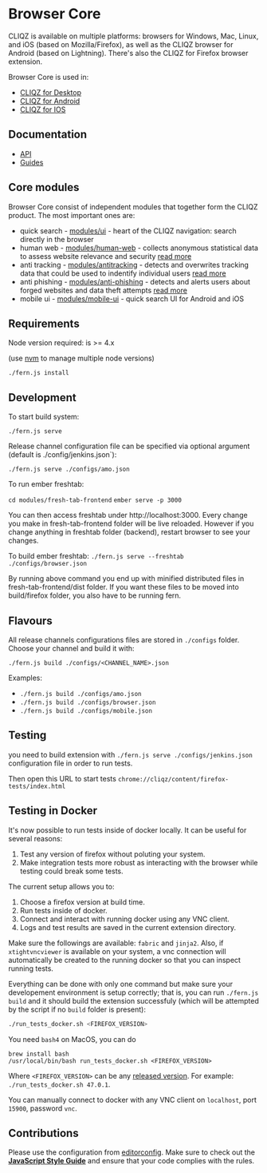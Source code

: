 # Browser Core

CLIQZ is available on multiple platforms: browsers for Windows, Mac, Linux, and iOS (based on Mozilla/Firefox), as well as the CLIQZ browser for Android (based on Lightning). There's also the CLIQZ for Firefox browser extension.

Browser Core is used in:

* [CLIQZ for Desktop](https://github.com/cliqz-oss/browser-f)
* [CLIQZ for Android](https://github.com/cliqz-oss/browser-android)
* [CLIQZ for IOS](https://github.com/cliqz-oss/browser-ios)

## Documentation

* [API](http://docs.clyqz.com/browser-core/api/)
* [Guides](http://docs.clyqz.com/browser-core/guides/)

## Core modules

Browser Core consist of independent modules that together form the CLIQZ product. The most important ones are:

* quick search - [modules/ui](modules/ui/sources) - heart of the CLIQZ navigation: search directly in the browser
* human web - [modules/human-web](modules/human-web/) - collects anonymous statistical data to assess website relevance and security [read more](https://cliqz.com/en/whycliqz/human-web)
* anti tracking - [modules/antitracking](modules/antitracking) - detects and overwrites tracking data that could be used to indentify individual users [read more](https://cliqz.com/en/whycliqz/anti-tracking)
* anti phishing -  [modules/anti-phishing](modules/anti-phishing) - detects and alerts users about forged websites and data theft attempts [read more](https://cliqz.com/en/whycliqz/anti-phishing)
* mobile ui - [modules/mobile-ui](modules/mobile-ui) - quick search UI for Android and iOS

## Requirements

Node version required: is >= 4.x

(use  [nvm](https://github.com/creationix/nvm) to manage multiple node versions)

`./fern.js install`

## Development

To start build system:

`./fern.js serve`

Release channel configuration file can be specified via optional argument (default is ./config/jenkins.json`):

`./fern.js serve ./configs/amo.json`

To run ember freshtab:

`cd modules/fresh-tab-frontend`
`ember serve -p 3000`

You can then access freshtab under http://localhost:3000. Every change you make in fresh-tab-frontend folder will be live reloaded. However if you change anything in freshtab folder (backend), restart browser to see your changes.

To build ember freshtab:
`./fern.js serve --freshtab ./configs/browser.json`

By running above command you end up with minified distributed files in fresh-tab-frontend/dist folder. If you want these files to be moved into build/firefox folder, you also have to be running fern.

## Flavours

All release channels configurations files are stored in `./configs` folder. Choose your channel and build it with:

`./fern.js build ./configs/<CHANNEL_NAME>.json`

Examples:
* `./fern.js build ./configs/amo.json`
* `./fern.js build ./configs/browser.json`
* `./fern.js build ./configs/mobile.json`

## Testing

you need to build extension with `./fern.js serve ./configs/jenkins.json` configuration file in order to run tests.

Then open this URL to start tests `chrome://cliqz/content/firefox-tests/index.html`

## Testing in Docker

It's now possible to run tests inside of docker locally. It can be useful for several reasons:

1. Test any version of firefox without poluting your system.
2. Make integration tests more robust as interacting with the browser while testing could break some tests.

The current setup allows you to:

1. Choose a firefox version at build time.
2. Run tests inside of docker.
3. Connect and interact with running docker using any VNC client.
4. Logs and test results are saved in the current extension directory.

Make sure the followings are available: `fabric` and `jinja2`.
Also, if `xtightvncviewer` is available on your system, a vnc connection will
automatically be created to the running docker so that you can inspect running tests.

Everything can be done with only one command but make sure your developement
environment is setup correctly; that is, you can run `./fern.js build` and it
should build the extension successfuly (which will be attempted by the script
if no `build` folder is present):

```sh
./run_tests_docker.sh <FIREFOX_VERSION>
```

You need `bash4` on MacOS, you can do
```
brew install bash
/usr/local/bin/bash run_tests_docker.sh <FIREFOX_VERSION>
```

Where `<FIREFOX_VERSION>` can be any [released version](https://ftp.mozilla.org/pub/firefox/releases/). For example: `./run_tests_docker.sh 47.0.1`.

You can manually connect to docker with any VNC client on `localhost`, port `15900`, password `vnc`.

## Contributions

Please use the configuration from [editorconfig](/.editorconfig).
Make sure to check out the [**JavaScript Style Guide**](https://github.com/cliqz/js-style-guide) and ensure that your code complies with the rules.
